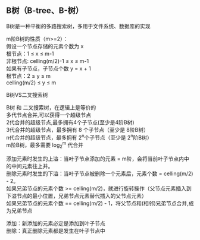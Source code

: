 ## B树（B-tree、B-树）

B树是一种平衡的多路搜索树，多用于文件系统、数据库的实现

m阶B树的性质（m>=2）：<br>
假设一个节点存储的元素个数为 x<br>
根节点：1 ≤ x ≤ m-1<br>
非根节点: celling(m/2)-1 ≤ x ≤ m-1<br>
如果有子节点，子节点个数 y = x + 1<br>
根节点：2 ≤ y ≤ m <br>
celling(m/2) ≤ y ≤ m<br>

B树VS二叉搜索树

B树 和 二叉搜索树，在逻辑上是等价的</br>
多代节点合并,可以获得一个超级节点</br>
2代合并的超级节点,最多拥有4个子节点(至少是4阶B树)</br>
3代合并的超级节点，最多拥有 8 个子节点（至少是 8阶B树）</br>
n代合并的超级节点，最多拥有 2<sup>n</sup>个子节点（至少是 2<sup>n</sup>阶B树）</br>
m阶B树，最多需要 log<sub>2</sub><sup>m</sup> 代合并</br>

添加元素时发生的上溢：当叶子节点添加的元素 = m阶，会将当前叶子节点内中的中间元素往上并。<br>
删除元素时发生的下溢：当叶子节点被删除一个元素后，元素个数 = celling(m/2) - 2。<br>
如果兄弟节点的元素个数 >= celling(m/2)，就进行旋转操作（父节点元素插入到下溢节点的最小位置，兄弟节点元素替代插入的父节点元素）<br>
如果兄弟节点的元素个数 == celling(m/2) - 1，将父节点和(相邻)兄弟节点合并,成为兄弟节点<br>

添加：新添加的元素必定是添加到叶子节点<br>
删除：真正删除元素都是发生在叶子节点中
